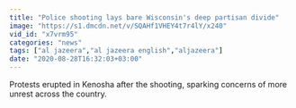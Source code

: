 ```yaml
---
title: "Police shooting lays bare Wisconsin's deep partisan divide"
image: "https://s1.dmcdn.net/v/SQAHf1VHEY4t7r4lY/x240"
vid_id: "x7vrm95"
categories: "news"
tags: ["al jazeera","al jazeera english","aljazeera"]
date: "2020-08-28T16:32:03+03:00"
---
```

Protests erupted in Kenosha after the shooting, sparking concerns of more unrest across the country.
